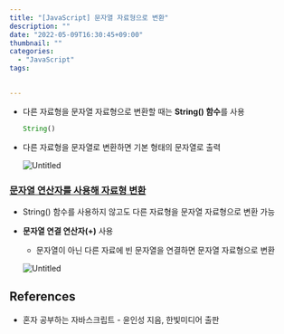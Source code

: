 ```yaml
---
title: "[JavaScript] 문자열 자료형으로 변환"
description: ""
date: "2022-05-09T16:30:45+09:00"
thumbnail: ""
categories:
  - "JavaScript"
tags:
 

---
```

<!--more-->

- 다른 자료형을 문자열 자료형으로 변환할 때는 **String() 함수**를 사용
    
    ```jsx
    String()
    ```
    
- 다른 자료형을 문자열로 변환하면 기본 형태의 문자열로 출력
    
    ![Untitled](/images/lang_javascript/JavaScript_문자열_자료형으로_변환/Untitled.png)
    

### <u>문자열 연산자를 사용해 자료형 변환</u>

- String() 함수를 사용하지 않고도 다른 자료형을 문자열 자료형으로 변환 가능
- **문자열 연결 연산자(+)** 사용
    - 문자열이 아닌 다른 자료에 빈 문자열을 연결하면 문자열 자료형으로 변환
    
    ![Untitled](/images/lang_javascript/JavaScript_문자열_자료형으로_변환/Untitled%201.png)
    

## References

- 혼자 공부하는 자바스크립트 - 윤인성 지음, 한빛미디어 출판